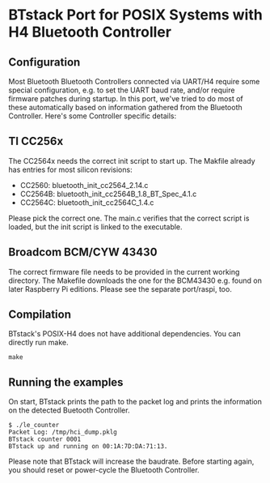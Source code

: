 # BTstack Port for POSIX Systems with H4 Bluetooth Controller

## Configuration
Most Bluetooth Bluetooth Controllers connected via UART/H4 require some special configuration, e.g. to set the UART baud rate, and/or require firmware patches during startup. In this port, we've tried to do most of these automatically based on information gathered from the Bluetooth Controller. Here's some Controller specific details:

## TI CC256x
The CC2564x needs the correct init script to start up. The Makfile already has entries for most silicon revisions:

- CC2560:  bluetooth_init_cc2564_2.14.c
- CC2564B: bluetooth_init_cc2564B_1.8_BT_Spec_4.1.c
- CC2564C: bluetooth_init_cc2564C_1.4.c

Please pick the correct one. The main.c verifies that the correct script is loaded, but the init script is linked to the executable.

## Broadcom BCM/CYW 43430

The correct firmware file needs to be provided in the current working directory. The Makefile downloads the one for the BCM43430 e.g. found on later Raspberry Pi editions. Please see the separate port/raspi, too.


## Compilation

BTstack's POSIX-H4 does not have additional dependencies. You can directly run make.

	make


## Running the examples

On start, BTstack prints the path to the packet log and prints the information on the detected Buetooth Controller.

	$ ./le_counter
	Packet Log: /tmp/hci_dump.pklg
	BTstack counter 0001
	BTstack up and running on 00:1A:7D:DA:71:13.

Please note that BTstack will increase the baudrate. Before starting again, you should reset or power-cycle the Bluetooth Controller.
